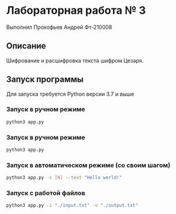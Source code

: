 # Лабораторная работа № 3
Выполнил Прокофьев Андрей Фт-210008

## Описание
Шифрование и расшифровка текста шифром Цезаря.

## Запуск программы
Для запуска требуется Python версии 3.7 и выше

### Запуск в ручном режиме
```bash
python3 app.py
```

### Запуск в ручном режиме
```bash
python3 app.py
```

### Запуск в автоматическом режиме (со своим шагом)
```bash
python3 app.py -s [N] --text "Hello world!"
```

### Запуск с работой файлов
```bash
python3 app.py -i "./input.txt" -o "./output.txt"
```